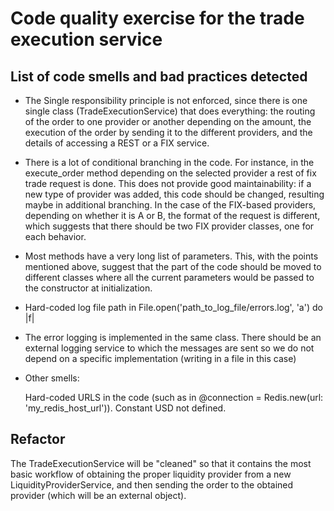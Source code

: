 # Code quality exercise for the trade execution service

## List of code smells and bad practices detected

- The Single responsibility principle is not enforced, since there is one single class (TradeExecutionService) that does everything: the routing of the order to one provider or another depending on the amount, the execution of the order by sending it to the different providers, and the details of accessing a REST or a FIX service.

- There is a lot of conditional branching in the code. For instance, in the execute_order method depending on the selected provider a rest of fix trade request is done. This does not provide good maintainability: if a new type of provider was added, this code should be changed, resulting maybe in additional branching. In the case of the FIX-based providers, depending on whether it is A or B, the format of the request is different, which suggests that there should be two FIX provider classes, one for each behavior.

- Most methods have a very long list of parameters. This, with the points mentioned above, suggest that the part of the code should be moved to different classes where all the current parameters would be passed to the constructor at initialization.

- Hard-coded log file path in File.open('path_to_log_file/errors.log', 'a') do |f|

- The error logging is implemented in the same class. There should be an external logging service to which the messages are sent so we do not depend on a specific implementation (writing in  a file in this case)

- Other smells:

  Hard-coded URLS in the code (such as in @connection = Redis.new(url: 'my_redis_host_url')).
  Constant USD not defined.


## Refactor

The TradeExecutionService will be "cleaned" so that it contains the most basic workflow of obtaining the proper liquidity provider from a new LiquidityProviderService, and then sending the order to the obtained provider (which will be an external object).

